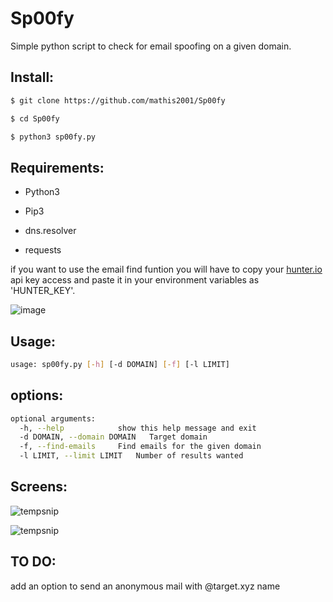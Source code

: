 # Sp00fy
Simple python script to check for email spoofing on a given domain.

## Install:
```bash
$ git clone https://github.com/mathis2001/Sp00fy

$ cd Sp00fy

$ python3 sp00fy.py
```
## Requirements:

- Python3

- Pip3

- dns.resolver

- requests

if you want to use the email find funtion you will have to copy your [hunter.io](https://hunter.io/api-keys) api key access and paste it in your environment variables as 'HUNTER_KEY'.

![image](https://user-images.githubusercontent.com/40497633/173600536-26996bd7-4a7d-490f-bb16-bbf5a659d962.png)


## Usage:
```bash
usage: sp00fy.py [-h] [-d DOMAIN] [-f] [-l LIMIT]
```
## options:
```bash
optional arguments:
  -h, --help            show this help message and exit
  -d DOMAIN, --domain DOMAIN   Target domain
  -f, --find-emails     Find emails for the given domain
  -l LIMIT, --limit LIMIT   Number of results wanted

```

## Screens:

![tempsnip](https://user-images.githubusercontent.com/40497633/173594850-7715522f-4c6c-4cae-a18a-0c8d9ec5feae.png)

![tempsnip](https://user-images.githubusercontent.com/40497633/173595580-9fea5ca5-d811-46ae-ae0f-2053d19a748a.png)

## TO DO:

add an option to send an anonymous mail with @target.xyz name
